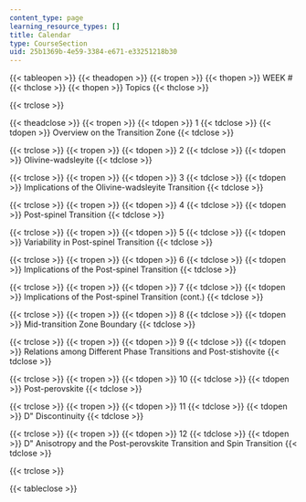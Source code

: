 ```yaml
---
content_type: page
learning_resource_types: []
title: Calendar
type: CourseSection
uid: 25b1369b-4e59-3384-e671-e33251218b30
---
```


{{< tableopen >}}
{{< theadopen >}}
{{< tropen >}}
{{< thopen >}}
WEEK #
{{< thclose >}}
{{< thopen >}}
Topics
{{< thclose >}}

{{< trclose >}}

{{< theadclose >}}
{{< tropen >}}
{{< tdopen >}}
1
{{< tdclose >}}
{{< tdopen >}}
Overview on the Transition Zone
{{< tdclose >}}

{{< trclose >}}
{{< tropen >}}
{{< tdopen >}}
2
{{< tdclose >}}
{{< tdopen >}}
Olivine-wadsleyite
{{< tdclose >}}

{{< trclose >}}
{{< tropen >}}
{{< tdopen >}}
3
{{< tdclose >}}
{{< tdopen >}}
Implications of the Olivine-wadsleyite Transition
{{< tdclose >}}

{{< trclose >}}
{{< tropen >}}
{{< tdopen >}}
4
{{< tdclose >}}
{{< tdopen >}}
Post-spinel Transition
{{< tdclose >}}

{{< trclose >}}
{{< tropen >}}
{{< tdopen >}}
5
{{< tdclose >}}
{{< tdopen >}}
Variability in Post-spinel Transition
{{< tdclose >}}

{{< trclose >}}
{{< tropen >}}
{{< tdopen >}}
6
{{< tdclose >}}
{{< tdopen >}}
Implications of the Post-spinel Transition
{{< tdclose >}}

{{< trclose >}}
{{< tropen >}}
{{< tdopen >}}
7
{{< tdclose >}}
{{< tdopen >}}
Implications of the Post-spinel Transition (cont.)
{{< tdclose >}}

{{< trclose >}}
{{< tropen >}}
{{< tdopen >}}
8
{{< tdclose >}}
{{< tdopen >}}
Mid-transition Zone Boundary
{{< tdclose >}}

{{< trclose >}}
{{< tropen >}}
{{< tdopen >}}
9
{{< tdclose >}}
{{< tdopen >}}
Relations among Different Phase Transitions and Post-stishovite
{{< tdclose >}}

{{< trclose >}}
{{< tropen >}}
{{< tdopen >}}
10
{{< tdclose >}}
{{< tdopen >}}
Post-perovskite
{{< tdclose >}}

{{< trclose >}}
{{< tropen >}}
{{< tdopen >}}
11
{{< tdclose >}}
{{< tdopen >}}
D" Discontinuity
{{< tdclose >}}

{{< trclose >}}
{{< tropen >}}
{{< tdopen >}}
12
{{< tdclose >}}
{{< tdopen >}}
D" Anisotropy and the Post-perovskite Transition and Spin Transition
{{< tdclose >}}

{{< trclose >}}

{{< tableclose >}}